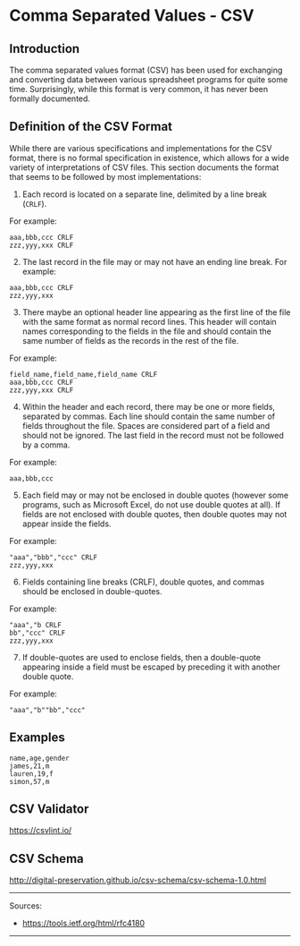 # Comma Separated Values - CSV

## Introduction

The comma separated values format (CSV) has been used for exchanging and converting data between various spreadsheet programs for quite some time. Surprisingly, while this format is very common, it has never been formally documented. 

## Definition of the CSV Format

While there are various specifications and implementations for the CSV format, there is no formal specification in existence, which allows for a wide variety of interpretations of CSV files.  This section documents the format that seems to be followed by most implementations:

1.  Each record is located on a separate line, delimited by a line break (`CRLF`).  

   For example:

   ```
   aaa,bbb,ccc CRLF
   zzz,yyy,xxx CRLF
   ```

2.  The last record in the file may or may not have an ending line break.  For example:

   ```
   aaa,bbb,ccc CRLF
   zzz,yyy,xxx
   ```

3.  There maybe an optional header line appearing as the first line of the file with the same format as normal record lines.  This header will contain names corresponding to the fields in the file and should contain the same number of fields as the records in the rest of the file.  

   For example:

   ```
   field_name,field_name,field_name CRLF
   aaa,bbb,ccc CRLF
   zzz,yyy,xxx CRLF
   ```
       
4.  Within the header and each record, there may be one or more fields, separated by commas.  Each line should contain the same number of fields throughout the file.  Spaces are considered part of a field and should not be ignored.  The last field in the record must not be followed by a comma.  
       
   For example:

   ```
   aaa,bbb,ccc
   ```

5.  Each field may or may not be enclosed in double quotes (however some programs, such as Microsoft Excel, do not use double quotes at all).  If fields are not enclosed with double quotes, then double quotes may not appear inside the fields.  

   For example:

   ```
   "aaa","bbb","ccc" CRLF
   zzz,yyy,xxx
   ```

6.  Fields containing line breaks (CRLF), double quotes, and commas should be enclosed in double-quotes.  

   For example:

   ```
   "aaa","b CRLF
   bb","ccc" CRLF
   zzz,yyy,xxx
   ```

7.  If double-quotes are used to enclose fields, then a double-quote appearing inside a field must be escaped by preceding it with another double quote.  

   For example:

   ```
   "aaa","b""bb","ccc"
   ```
   
## Examples

```
name,age,gender
james,21,m
lauren,19,f
simon,57,m
```

## CSV Validator

https://csvlint.io/

## CSV Schema

http://digital-preservation.github.io/csv-schema/csv-schema-1.0.html

--- 

Sources:
* https://tools.ietf.org/html/rfc4180
---